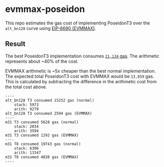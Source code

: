 # evmmax-poseidon

This repo estimates the gas cost of implementing PoseidonT3 over the `alt_bn128` curve using [EIP-6690 (EVMMAX)](https://eips.ethereum.org/EIPS/eip-6690).

## Result

The best PoseidonT3 implementation consumes [`21,124` gas](https://github.com/chancehudson/poseidon-solidity?tab=readme-ov-file#benchmark). The arithmetic represents about ~40% of the cost.

EVMMAX arithmetic is ~5x cheaper than the best normal implementation. The expected total PoseidonT3 cost with EVMMAX would be `13,659` gas. This is calculated by subtracting the difference in the arithmetic cost from the total cost above.

```
----
alt_bn128 T3 consumed 15252 gas (normal)
    stack: 5973
    arith: 9279
alt_bn128 T3 consumed 2594 gas (EVMMAX)
----
m31 T3 consumed 5628 gas (normal)
    stack: 2034
    arith: 3594
m31 T3 consumed 1292 gas (EVMMAX)
----
m31 T8 consumed 19743 gas (normal)
    stack: 6396
    arith: 13347
m31 T8 consumed 4838 gas (EVMMAX)
----
```

